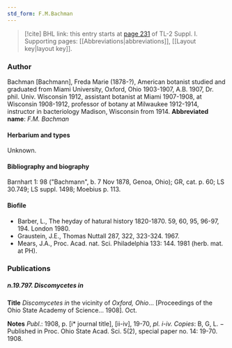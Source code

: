 ```yaml
---
std_form: F.M.Bachman
---
```


> [!cite] BHL link: this entry starts at [page 231](https://www.biodiversitylibrary.org/page/33264958) of TL-2 Suppl. I.
> Supporting pages: [[Abbreviations|abbreviations]], [[Layout key|layout key]].

### Author

Bachman \[Bachmann\], Freda Marie (1878-?), American botanist studied and graduated from Miami University, Oxford, Ohio 1903-1907, A.B. 1907, Dr. phil. Univ. Wisconsin 1912, assistant botanist at Miami 1907-1908, at Wisconsin 1908-1912, professor of botany at Milwaukee 1912-1914, instructor in bacteriology Madison, Wisconsin from 1914. 
**Abbreviated name**: *F.M. Bachman*

#### Herbarium and types

Unknown.

#### Bibliography and biography

Barnhart 1: 98 ("Bachmann", b. 7 Nov 1878, Genoa, Ohio); GR, cat. p. 60; LS 30.749; LS suppl. 1498; Moebius p. 113.

#### Biofile

- Barber, L., The heyday of hatural history 1820-1870. 59, 60, 95, 96-97, 194. London 1980.
- Graustein, J.E., Thomas Nuttall 287, 322, 323-324. 1967.
- Mears, J.A., Proc. Acad. nat. Sci. Philadelphia 133: 144. 1981 (herb. mat. at PH).

### Publications

##### n.19.797. Discomycetes in

**Title**
*Discomycetes in* the vicinity of *Oxford, Ohio*... \[Proceedings of the Ohio State Academy of Science... 1908\]. Oct.

**Notes**
*Publ*.: 1908, p. \[i\* journal title\], \[ii-iv\], 19-70, *pl. i-iv.* *Copies*: B, G, L. − Published in Proc. Ohio State Acad. Sci. 5(2), special paper no. 14: 19-70. 1908.

